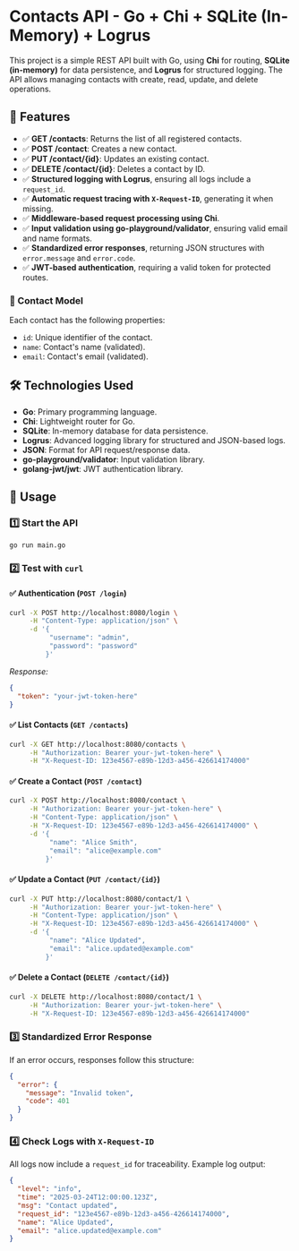 # Contacts API - Go + Chi + SQLite (In-Memory) + Logrus

This project is a simple REST API built with Go, using **Chi** for routing, **SQLite (in-memory)** for data persistence, and **Logrus** for structured logging. The API allows managing contacts with create, read, update, and delete operations.

## 🚀 Features
- ✅ **GET /contacts**: Returns the list of all registered contacts.
- ✅ **POST /contact**: Creates a new contact.
- ✅ **PUT /contact/{id}**: Updates an existing contact.
- ✅ **DELETE /contact/{id}**: Deletes a contact by ID.
- ✅ **Structured logging with Logrus**, ensuring all logs include a `request_id`.
- ✅ **Automatic request tracing with `X-Request-ID`**, generating it when missing.
- ✅ **Middleware-based request processing using Chi**.
- ✅ **Input validation using go-playground/validator**, ensuring valid email and name formats.
- ✅ **Standardized error responses**, returning JSON structures with `error.message` and `error.code`.
- ✅ **JWT-based authentication**, requiring a valid token for protected routes.

### 📌 Contact Model
Each contact has the following properties:
- `id`: Unique identifier of the contact.
- `name`: Contact's name (validated).
- `email`: Contact's email (validated).

## 🛠️ Technologies Used
- **Go**: Primary programming language.
- **Chi**: Lightweight router for Go.
- **SQLite**: In-memory database for data persistence.
- **Logrus**: Advanced logging library for structured and JSON-based logs.
- **JSON**: Format for API request/response data.
- **go-playground/validator**: Input validation library.
- **golang-jwt/jwt**: JWT authentication library.

## 📖 Usage
### 1️⃣ Start the API
```bash
go run main.go
```

### 2️⃣ Test with `curl`
#### ✅ Authentication (`POST /login`)
```bash
curl -X POST http://localhost:8080/login \
     -H "Content-Type: application/json" \
     -d '{
          "username": "admin",
          "password": "password"
         }'
```
_Response:_
```json
{
  "token": "your-jwt-token-here"
}
```

#### ✅ List Contacts (`GET /contacts`)
```bash
curl -X GET http://localhost:8080/contacts \
     -H "Authorization: Bearer your-jwt-token-here" \
     -H "X-Request-ID: 123e4567-e89b-12d3-a456-426614174000"
```

#### ✅ Create a Contact (`POST /contact`)
```bash
curl -X POST http://localhost:8080/contact \
     -H "Authorization: Bearer your-jwt-token-here" \
     -H "Content-Type: application/json" \
     -H "X-Request-ID: 123e4567-e89b-12d3-a456-426614174000" \
     -d '{
          "name": "Alice Smith",
          "email": "alice@example.com"
         }'
```

#### ✅ Update a Contact (`PUT /contact/{id}`)
```bash
curl -X PUT http://localhost:8080/contact/1 \
     -H "Authorization: Bearer your-jwt-token-here" \
     -H "Content-Type: application/json" \
     -H "X-Request-ID: 123e4567-e89b-12d3-a456-426614174000" \
     -d '{
          "name": "Alice Updated",
          "email": "alice.updated@example.com"
         }'
```

#### ✅ Delete a Contact (`DELETE /contact/{id}`)
```bash
curl -X DELETE http://localhost:8080/contact/1 \
     -H "Authorization: Bearer your-jwt-token-here" \
     -H "X-Request-ID: 123e4567-e89b-12d3-a456-426614174000"
```

### 3️⃣ Standardized Error Response
If an error occurs, responses follow this structure:
```json
{
  "error": {
    "message": "Invalid token",
    "code": 401
  }
}
```

### 4️⃣ Check Logs with `X-Request-ID`
All logs now include a `request_id` for traceability. Example log output:
```json
{
  "level": "info",
  "time": "2025-03-24T12:00:00.123Z",
  "msg": "Contact updated",
  "request_id": "123e4567-e89b-12d3-a456-426614174000",
  "name": "Alice Updated",
  "email": "alice.updated@example.com"
}
```

